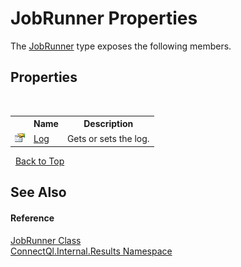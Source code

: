 # JobRunner Properties
 

The <a href="T_ConnectQl_Internal_Results_JobRunner">JobRunner</a> type exposes the following members.


## Properties
&nbsp;<table><tr><th></th><th>Name</th><th>Description</th></tr><tr><td>![Public property](media/pubproperty.gif "Public property")</td><td><a href="P_ConnectQl_Internal_Results_JobRunner_Log">Log</a></td><td>
Gets or sets the log.</td></tr></table>&nbsp;
<a href="#jobrunner-properties">Back to Top</a>

## See Also


#### Reference
<a href="T_ConnectQl_Internal_Results_JobRunner">JobRunner Class</a><br /><a href="N_ConnectQl_Internal_Results">ConnectQl.Internal.Results Namespace</a><br />